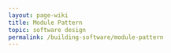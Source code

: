 ```yaml
---
layout: page-wiki
title: Module Pattern
topic: software design
permalink: /building-software/module-pattern
---
```


